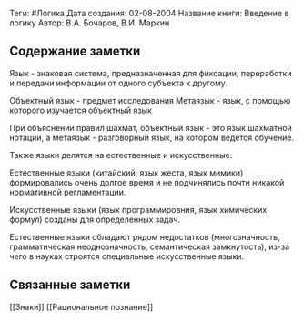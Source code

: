 Теги: #Логика
Дата создания: 02-08-2004
Название книги: Введение в логику
Автор: В.А. Бочаров, В.И. Маркин
## Содержание заметки
Язык - знаковая система, предназначенная для фиксации, переработки и передачи информации от одного субъекта к другому.

Объектный язык - предмет исследования
Метаязык - язык, с помощью которого изучается объектный язык

При объяснении правил шахмат, объектный язык - это язык шахматной нотации, а метаязык - разговорный язык, на котором ведется обучение.

Также языки делятся на естественные и искусственные.

Естественные языки (китайский, язык жеста, язык мимики) формировались очень долгое время и не подчинялись почти никакой нормативной регламентации.

Искусственные языки (язык программировния, язык химических формул) созданы для определенных задач.

Естественные языки обладают рядом недостатков (многозначность, грамматическая неоднозначность, семантическая замкнутость), из-за чего в науках строятся специальные искусственные языки.

## Связанные заметки
[[Знаки]]
[[Рациональное познание]]